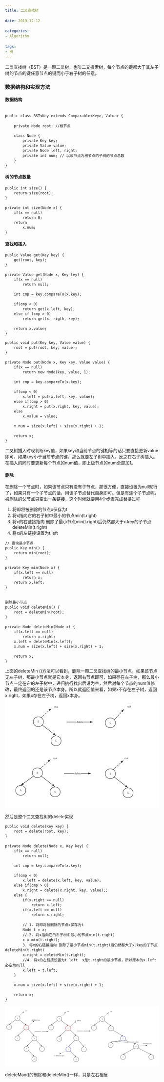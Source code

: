 ```yaml
---
title: 二叉查找树

date: 2019-12-12

categories: 
- Algorithm

tags:
- 树
---
```


二叉查找树（BST）是一颗二叉树，也叫二叉搜索树，每个节点的键都大于其左子树的节点的键任意节点的键而小于右子树的任意。
<!--more-->

### 数据结构和实现方法

#### 数据结构
```

public class BST<Key extends Comparable<Key>, Value> {

    private Node root; //根节点

    class Node {
        private Key key;
        private Value value;
        private Node left, right;
        private int num; // 以改节点为根节点的子树的节点总数
    }  
}
```

#### 树的节点数量


```
public int size() {
    return size(root);
}
    
private int size(Node x) {
    if(x == null)
        return 0;
    return
        x.num;
}
```

#### 查找和插入

```
public Value get(Key key) {
    get(root, key);
}
    
private Value get(Node x, Key ley) {
    if(x == null)
        return null;
        
    int cmp = key.compareTo(x.key);
    
    if(cmp < 0)
        return get(x.left, key);
    else if (cmp > 0)
        return get(x. rigth, key);
            
    return x.value;
}
```


```
public void put(Key key, Value value) {
    root = put(root, key, value);
}

private Node put(Node x, Key key, Value value) {
    if(x == null)
        return new Node(key, value, 1);
        
    int cmp = key.compareTo(x.key);
    
    if(cmp < 0)
        x.left = put(x.left, key, value);
    else if(cmp > 0)
        x.right = put(x.right, key, value);
    else
        x.value = value;
        
    x.num = size(x.left) + size(x.right) + 1;
    
    return x;
}
```

二叉树插入时现判断key值，如果key和当前节点的键相等的话只要直接更新value即可，如果key小于当前节点的键，那么就要左子树中插入，反之在右子树插入。
在插入的同时要更新每个节点的num值，即上级节点的num全部加1。

#### 删除

在删除一个节点时，如果该节点只有没有子节点，那很方便，直接设置为null就行了，如果只有一个子节点的话，用该子节点替代自身即可。但是有连个子节点呢，被删除的父节点只空出一条链接，这个时候就要用4个步骤完成替换过程

1. 将即将被删除的节点x保存为t
2. 将x指向它的右子树中最小的节点min(t.right)
3. 将x的右链接指向 删除了最小节点min(t.right)后仍然都大于x.key的子节点deleteMin(t.right)
4. 将x的左链接设置为t.left



```
// 查询最小节点
public Key min() {
    return min(root);
}

private Key min(Node x) {
    if(x.left == null)
        return x;
    return x.left;
}


删除最小节点
public void deleteMin() {
    root = deleteMin(root);
}

private Node deleteMin(Node x) {
    if(x.left == null)
        return x.right;
    x.left = deleteMin(x.left);
    x.num = size(x.left) + size(x.right) + 1;
    
    return x;
}
```

上面的deleteMin ()方法可以看到，删除一颗二叉查找树的最小节点，如果该节点无左子树，那最小节点就是它本身，返回右节点即可，如果存在左子树，那么最小节点一定在它的左子树中，递归执行找出后设为空，然后对每个节点的num值修改，最终返回的还是该节点本身。所以就返回值来看，如果x不存在左子树，返回x.right，如果x存在左子树，返回x本身。
![刪除最小节点](binary_search_tree/deleteMin.jpg)

然后是整个二叉查找树的delete实现

```
public void delete(Key key) { 
    root = delete(root, key);
}

private Node delete(Node x, Key key) {
    if(x == null)
        return null;
        
    int cmp = key.compareTo(x.key);
    
    if(cmp < 0)
        x.left = delete(x.left, key, value);
    else if(cmp > 0)
        x.right = delete(x.right, key, value);;
    else {
        if(x.right == null)
            return x.left;
        if(x.left == null)
            return x.right;
            
        // 1. 将即将被删除的节点x保存为t
        Node t = x;
        // 2. 将x指向它的右子树中最小的节点min(t.right)
        x = min(t.right);
        3. 将x的右链接指向 删除了最小节点min(t.right)后仍然都大于x.key的子节点deleteMin(t.right)
        x.right = deleteMin(t.right);
        //4. 将x的左链接设置为t.left  x是t.right的最小节点，所以原本的x.left必定为null
        x.left = t.left;
    }
    
    x.num = size(x.left) + size(x.right) + 1;
    
    return x;
}
```

![刪除节点](binary_search_tree/delete.jpg)

deleteMax()的删除和deleteMin()一样，只是左右相反
